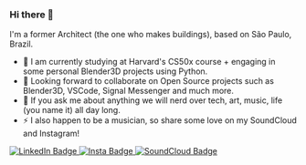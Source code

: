 ### Hi there 👋
I'm a former Architect (the one who makes buildings), based on São Paulo, Brazil.

- 🌱 I am currently studying at Harvard's CS50x course + engaging in some personal Blender3D projects using Python.
- 👯 Looking forward to collaborate on Open Source projects such as Blender3D, VSCode, Signal Messenger and much more.
- 💬 If you ask me about anything we will nerd over tech, art, music, life (you name it) all day long.
- ⚡ I also happen to be a musician, so share some love on my SoundCloud and Instagram!

<div id="badges">
  <a href="https://www.linkedin.com/in/lkmlln/" target="_blank" rel="noopener noreferrer">
    <img src="https://img.shields.io/badge/LinkedIn-blue?style=for-the-badge&logo=linkedin&logoColor=white" alt="LinkedIn Badge"/>
  </a>
  <!--img src="https://img.shields.io/badge/YouTube-red?style=for-the-badge&logo=youtube&logoColor=white" alt="Youtube Badge"/-->
  <a href="https://www.instagram.com/lkmlln_" target="_blank" rel="noopener noreferrer">
    <img src="https://img.shields.io/badge/Instagram-E1306C?logo=instagram&logoColor=white&style=for-the-badge" alt="Insta Badge"/>
  </a>
  <a href="https://soundcloud.com/lucas-mellone" target="_blank" rel="noopener noreferrer">
    <img src="https://img.shields.io/badge/SoundCloud-ff5836?logo=soundcloud&logoColor=white&style=for-the-badge" alt="SoundCloud Badge"/>
  </a>
</div>

<!--[![Top Langs](https://github-readme-stats.vercel.app/api/top-langs/?username=lknknm&layout=compact&theme=vision-friendly-dark)](https://github.com/anuraghazra/github-readme-stats)-->

<!--
**lknknm/lknknm** is a ✨ _special_ ✨ repository because its `README.md` (this file) appears on your GitHub profile.

Here are some ideas to get you started:

- 🔭 I’m currently working on ...
- 🌱 I’m currently learning ...
- 👯 I’m looking to collaborate on ...
- 🤔 I’m looking for help with ...
- 💬 Ask me about ...
- 📫 How to reach me: ...
- 😄 Pronouns: ...
- ⚡ Fun fact: ...
-->
